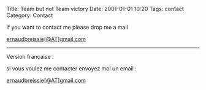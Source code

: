 Title: Team but not Team victory
Date: 2001-01-01 10:20
Tags: contact
Category: Contact

If you want to contact me please drop me a mail 

[ernaudbreissie[@AT]gmail.com](mailto:ernaudbreissie[@AT]gmail.com)

______________________

Version française :


si vous voulez me contacter envoyez moi un email :

[ernaudbreissie[@AT]gmail.com](mailto:ernaudbreissie[@AT]gmail.com)




